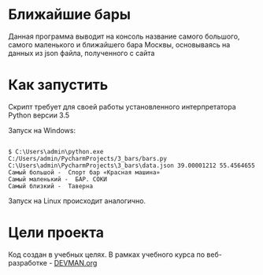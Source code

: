 # Ближайшие бары

Данная программа выводит на консоль название самого большого, самого маленького и ближайшего бара Москвы, основываясь на данных из json файла, полученного с сайта

# Как запустить

Скрипт требует для своей работы установленного интерпретатора Python версии 3.5

Запуск на Windows:

```#!bash

$ C:\Users\admin\python.exe C:/Users/admin/PycharmProjects/3_bars/bars.py C:\Users\admin\PycharmProjects\3_bars\data.json 39.00001212 55.4564655
Самый большой -  Спорт бар «Красная машина»
Самый маленький -  БАР. СОКИ
Самый близкий -  Таверна
```

Запуск на Linux происходит аналогично.

# Цели проекта

Код создан в учебных целях. В рамках учебного курса по веб-разработке - [DEVMAN.org](https://devman.org)
